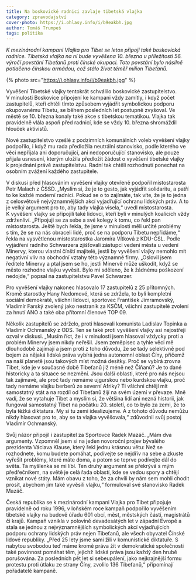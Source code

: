```yaml
---
title: Na boskovické radnici zavlaje tibetská vlajka
category: zpravodajství
cover-photo: https://i.ohlasy.info/i/b9eakbh.jpg
author: Tomáš Trumpeš
tags: politika
---
```


*K mezinárodní kampani Vlajka pro Tibet se letos připojí také boskovická radnice. Tibetská vlajka na ní bude vyvěšena 10. března u příležitosti 56. výročí povstání Tibeťanů proti čínské okupaci. Toto povstání bylo násilně potlačeno čínskou armádou, což stálo život téměř milion Tibeťanů.*

{% photo src="https://i.ohlasy.info/i/b9eakbh.jpg" %}

Vyvěšení Tibetské vlajky tentokrát schválilo boskovické zastupitelstvo. V minulosti Boskovice připojení ke kampani vždy zamítly, i když počet zastupitelů, kteří chtěli tímto způsobem vyjádřit symbolickou podporu okupovanému Tibetu, se během posledních let postupně zvyšoval. Ve městě se 10. března konaly také akce s tibetskou tematikou. Vlajka tak pravidelně vlála aspoň před radnicí, kde se vždy 10. března shromáždil hlouček aktivistů.

Nové zastupitelstvo vzešlé z podzimních komunálních voleb vyvěšení vlajky podpořilo, i když mu rada předložila neutrální stanovisko, podle kterého ve věci nepřijala ani doporučující, ani nedoporučující stanovisko, ale pouze přijala usnesení, kterým uložila předložit žádost o vyvěšení tibetské vlajky k projednání právě zastupitelstvu. Radní tak chtěli rozhodnutí ponechat na osobním zvážení každého zastupitele.

V diskusi před hlasováním vyvěšení vlajky otevřeně podpořil místostarosta Petr Malach z ČSSD. „Myslím si, že je to gesto, jak vyjádřit solidaritu, a patří to ke každé moderní radnici. Pokud se o to zajímáte, tak víte, že je to jedna z celosvětově nejvýznamnějších akcí vyjadřující ochranu lidských práv. A to je velký argument pro to, aby tady vlajka visela,“ uvedl místostarosta. K vyvěšení vlajky se připojili také lidovci, kteří byli v minulých koalicích vždy zdrženliví. „Připojuji se za sebe a své kolegy k tomu, co řekl pan místostarosta. Ještě bych řekla, že jsme v minulosti měli určité problémy s tím, že se na nás obraceli lidé, proč se na podporu Tibetu nepřidáme,“ řekla na vysvětlenou místostarostka Jaromíra Vítková z KDU-ČSL. 
Podle vyjádření radního Schwarzera zjišťovali zástupci vedení města u vedení Minervy, kterou vlastní čínští majitelé, jestli by vyvěšení vlajky nemohlo mít negativní vliv na obchodní vztahy této významné firmy. „Oslovil jsem ředitele Minervy a ptal jsem se ho, jestli Minervě může uškodit, když se město rozhodne vlajku vyvěsit. Bylo mi sděleno, že k žádnému poškození nedojde,“ popsal na zastupitelstvu Pavel Schwarzer.

Pro vyvěšení vlajky nakonec hlasovalo 17 zastupitelů z 25 přítomných. Kromě starostky Hany Nedomové, která se zdržela, to byli kompletní sociální demokraté, všichni lidovci, sportovec František Jimramovský, Vladimír Farský zvolený jako nestraník za KSČM, všichni zastupitelé zvolení za hnutí ANO a také oba přítomní členové TOP 09.

Několik zastupitelů se zdrželo, proti hlasovali komunista Ladislav Topinka a Vladimír Ochmanský z ODS. Ten se také proti vyvěšení vlajky asi nejostřeji ozval v diskusi. „Musím říct, že i v minulosti jsem hlasoval vždycky proti a problém Minervy jsem nikdy neřešil. Jsem zeměpisec a tyhle věci mě dlouhodobě zajímají a jsem proti z toho důvodu, že se tady selektivně pod bojem za nějaká lidská práva vybírá jedna autonomní oblast Číny, přičemž na naší planetě jsou takových míst možná desítky. Proč se vybírá zrovna Tibet, kde je v současné době Tibeťanů již méně než Číňanů? Je to dané historicky a ta situace se nezmění. Jsou další oblasti, které pro nás nejsou tak zajímavé, ale proč tady nemáme ujgurskou nebo kurdskou vlajku, proč tady nemáme vlajku berberů ze severní Afriky? Ti všichni chtějí mít samostatný stát a na rozdíl od Tibeťanů žijí na svém území v převaze. Mně vadí, že se vytahuje Tibet a myslím si, že většina lidí ani nezná historii, jak fungoval samostatný Tibet na počátku 20. století, co to bylo za zemi, že to byla těžká diktatura. My si tu zemi idealizujeme. A z tohoto důvodu nemůžu nikdy hlasovat pro to, aby se ta vlajka vyvěšovala,“ zdůvodnil svůj postoj Vladimír Ochmanský.

Svůj názor připojil i zastupitel za Sportovce Radek Mazáč. „Mám dva argumenty. Vzpomněl jsem si na jeden novoroční projev bývalého prezidenta Václava Klause, který řekl jednu krásnou větu: Než se rozhodnete, komu budete pomáhat, podívejte se nejdřív na sebe a zkuste vyřešit problémy, které máte doma, a potom se teprve podívejte dál do světa. Ta myšlenka se mi líbí. Ten druhý argument se překrývá s mým předřečníkem, na světě je celá řada oblastí, kde se vedou spory a chtějí vznikat nové státy. Mám obavu z toho, že za chvíli by nám sem mohli chodit prosit, abychom jim také vyvěsili vlajku,“ formuloval své stanovisko Radek Mazáč.

Česká republika se k mezinárodní kampani Vlajka pro Tibet připojuje pravidelně od roku 1996, v loňském roce kampaň podpořilo vyvěšením tibetské vlajky na budově úřadu 601 obcí, měst, městských částí, magistrátů či krajů. Kampaň vznikla v polovině devadesátých let v západní Evropě a stala se jednou z nejvýznamnějších symbolických akcí vyjadřujících podporu ochrany lidských práv nejen Tibeťanů, ale všech obyvatel Čínské lidové republiky. „Před 25 lety jsme sami žili v komunistické diktatuře. S nabytou svobodou teď máme kromě práva žít v demokratické společnosti také povinnost pomáhat těm, jejichž lidská práva jsou každý den hrubě porušována. Za posledních pět let si sebeupálení, jako nejkrajnější formu protestu proti útlaku ze strany Číny, zvolilo 136 Tibeťanů,“ připomínají pořadatelé kampaně.
